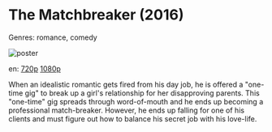 # The Matchbreaker (2016)

Genres: romance, comedy

![poster](http://image.tmdb.org/t/p/w500/sztdKdVYFNdz6Q6D11Pd8IyCqPK.jpg)

en:
  [720p](magnet:?xt=urn:btih:BC2DC552A74F2426AECC8D3D1AE718E22779D039&tr=udp://glotorrents.pw:6969/announce&tr=udp://tracker.opentrackr.org:1337/announce&tr=udp://torrent.gresille.org:80/announce&tr=udp://tracker.openbittorrent.com:80&tr=udp://tracker.coppersurfer.tk:6969&tr=udp://tracker.leechers-paradise.org:6969&tr=udp://p4p.arenabg.ch:1337&tr=udp://tracker.internetwarriors.net:1337)
  [1080p](magnet:?xt=urn:btih:DF0968EB5EDF43A6FD94C8A3316BDF4017A4B9CB&tr=udp://glotorrents.pw:6969/announce&tr=udp://tracker.opentrackr.org:1337/announce&tr=udp://torrent.gresille.org:80/announce&tr=udp://tracker.openbittorrent.com:80&tr=udp://tracker.coppersurfer.tk:6969&tr=udp://tracker.leechers-paradise.org:6969&tr=udp://p4p.arenabg.ch:1337&tr=udp://tracker.internetwarriors.net:1337)
  


When an idealistic romantic gets fired from his day job, he is offered a "one-time gig" to break up a girl's relationship for her disapproving parents. This "one-time" gig spreads through word-of-mouth and he ends up becoming a professional match-breaker. However, he ends up falling for one of his clients and must figure out how to balance his secret job with his love-life.